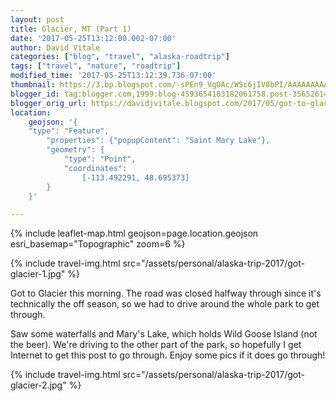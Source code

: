 ```yaml
---
layout: post
title: Glacier, MT (Part 1)
date: '2017-05-25T13:12:00.002-07:00'
author: David Vitale
categories: ["blog", "travel", "alaska-roadtrip"]
tags: ["travel", "nature", "roadtrip"] 
modified_time: '2017-05-25T13:12:39.736-07:00'
thumbnail: https://3.bp.blogspot.com/-sPEn9_VgOAc/WSc6jIV8bPI/AAAAAAAAApo/_OPWXDAv6q4Da5EAH9VtpZH24kzw0QR2QCLcB/s72-c/IMG_4318_640x426.JPG
blogger_id: tag:blogger.com,1999:blog-4593654183182061758.post-3565261410616072267
blogger_orig_url: https://davidjvitale.blogspot.com/2017/05/got-to-glacier_25.html
location:
    geojson: '{
	"type": "Feature",
        "properties": {"popupContent": "Saint Mary Lake"},
        "geometry": {
            "type": "Point",
            "coordinates":
                [-113.492291, 48.695373]
        }
    }'

---
```


{% include leaflet-map.html
    geojson=page.location.geojson
    esri_basemap="Topographic"
    zoom=6
%}

{% include travel-img.html src="/assets/personal/alaska-trip-2017/got-glacier-1.jpg" %}

Got to Glacier this morning. The road was closed halfway through since it's technically the off season, so we had to drive around the whole park to get through.

Saw some waterfalls and Mary's Lake, which holds Wild Goose Island (not the beer). We're driving to the other part of the park, so hopefully I get Internet to get this post to go through. Enjoy some pics if it does go through!

{% include travel-img.html src="/assets/personal/alaska-trip-2017/got-glacier-2.jpg" %}


